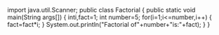 import java.util.Scanner;
public class Factorial
{
 public static void main(String args[])
 {
  inti,fact=1;
  int number=5;
  for(i=1;i<=number,i++)
  {
      fact=fact*i;
   }
   System.out.println("Factorial of"+number+"is:"+fact);
   }
  }
